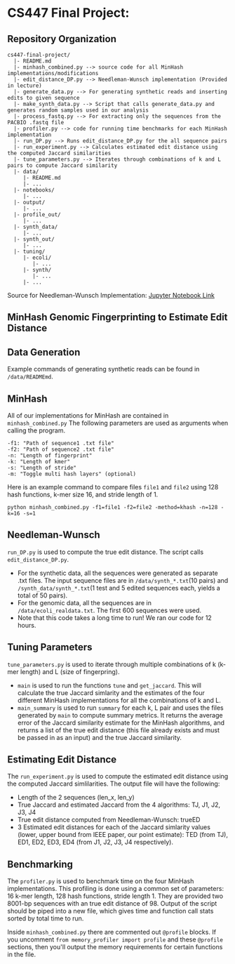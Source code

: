 # CS447 Final Project:

## Repository Organization
    cs447-final-project/
      |- README.md
      |- minhash_combined.py --> source code for all MinHash implementations/modifications
      |- edit_distance_DP.py --> Needleman-Wunsch implementation (Provided in lecture)
      |- generate_data.py --> For generating synthetic reads and inserting edits to given sequence
      |- make_synth_data.py --> Script that calls generate_data.py and generates random samples used in our analysis
      |- process_fastq.py --> For extracting only the sequences from the PACBIO .fastq file
      |- profiler.py --> code for running time benchmarks for each MinHash implementation
      |- run_DP.py --> Runs edit_distance_DP.py for the all sequence pairs
      |- run_experiment.py --> Calculates estimated edit distance using the computed Jaccard similarities
      |- tune_parameters.py --> Iterates through combinations of k and L pairs to compute Jaccard similarity
      |- data/
         |- README.md
         |- ...
      |- notebooks/
         |- ...
      |- output/
         |- ...
      |- profile_out/
         |- ...
      |- synth_data/
         |- ...
      |- synth_out/
         |- ...
      |- tuning/
         |- ecoli/
            |- ...
         |- synth/
            |- ...
         |- ...
Source for Needleman-Wunsch Implementation:
[Jupyter Notebook Link](https://nbviewer.jupyter.org/github/BenLangmead/comp-genomics-class/tree/master/notebooks/)

## MinHash Genomic Fingerprinting to Estimate Edit Distance

## Data Generation
Example commands of generating synthetic reads can be found in `/data/READMEmd`. 

## MinHash
All of our implementations for MinHash are contained in `minhash_combined.py` The following parameters are used as arguments when calling the program. 
``` 
-f1: "Path of sequence1 .txt file"
-f2: "Path of sequence2 .txt file"
-n: "Length of fingerprint"
-k: "Length of kmer"
-s: "Length of stride"
-m: "Toggle multi hash layers" (optional)
```

Here is an example command to compare files `file1` and `file2` using 128 hash functions, k-mer size 16, and stride length of 1.

```python minhash_combined.py -f1=file1 -f2=file2 -method=khash -n=128 -k=16 -s=1```

## Needleman-Wunsch
`run_DP.py` is used to compute the true edit distance. The script calls `edit_distance_DP.py`.  
- For the synthetic data, all the sequences were generated as separate .txt files. The input sequence files are in `/data/synth_*.txt`(10 pairs) and `/synth_data/synth_*.txt`(1 test and 5 edited sequences each, yields a total of 50 pairs).
- For the genomic data, all the sequences are in `/data/ecoli_realdata.txt`. The first 600 sequences were used.
- Note that this code takes a long time to run! We ran our code for 12 hours.

## Tuning Parameters
`tune_parameters.py` is used to iterate through multiple combinations of k (k-mer length) and L (size of fingerpring).  
- `main` is used to run the functions `tune` and `get_jaccard`. This will calculate the true Jaccard simlarity and the estimates of the four different MinHash implementations for all the combinations of k and L.  
- `main_summary` is used to run `summary` for each k, L pair and uses the files generated by `main` to compute summary metrics. It returns the average error of the Jaccard similarity estimate for the MinHash algorithms, and returns a list of the true edit distance (this file already exists and must be passed in as an input) and the true Jaccard similarity. 

## Estimating Edit Distance
The `run_experiment.py` is used to compute the estimated edit distance using the computed Jaccard simlilarities. The output file will have the following:
- Length of the 2 sequences (len_x, len_y)
- True Jaccard and estimated Jaccard from the 4 algorithms: TJ, J1, J2, J3, J4
- True edit distance computed from Needleman-Wunsch: trueED
- 3 Estimated edit distances for each of the Jaccard simlarity values (lower, upper bound from IEEE paper, our point estimate): TED (from TJ), ED1, ED2, ED3, ED4 (from J1, J2, J3, J4 respectively).

## Benchmarking
The `profiler.py` is used to benchmark time on the four MinHash implementations. This profiling is done using a common set of parameters: 16 k-mer length, 128 hash functions, stride length 1. They are provided two 8001-bp sequences with an true edit distance of 98. Output of the script should be piped into a new file, which gives time and function call stats sorted by total time to run.

Inside `minhash_combined.py` there are commented out `@profile` blocks. If you uncomment `from memory_profiler import profile` and these `@profile` sections, then you'll output the memory requirements for certain functions in the file.
